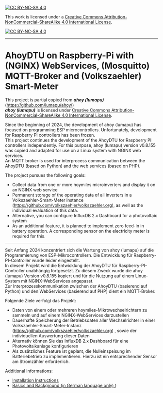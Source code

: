 [![CC BY-NC-SA 4.0][cc-by-nc-sa-shield]][cc-by-nc-sa]

This work is licensed under a
[Creative Commons Attribution-NonCommercial-ShareAlike 4.0 International License][cc-by-nc-sa].

[![CC BY-NC-SA 4.0][cc-by-nc-sa-image]][cc-by-nc-sa]

[cc-by-nc-sa]: https://creativecommons.org/licenses/by-nc-sa/4.0/deed.de
[cc-by-nc-sa-image]: https://licensebuttons.net/l/by-nc-sa/4.0/88x31.png
[cc-by-nc-sa-shield]: https://img.shields.io/badge/License-CC%20BY--NC--SA%204.0-lightgrey.svg

---
# AhoyDTU on Raspberry-Pi with (NGINX) WebServices, (Mosquitto) MQTT-Broker and (Volkszaehler) Smart-Meter

This project is partial copied from ***ahoy (lumapu)*** (https://github.com/lumapu/ahoy/)  
***ahoy (lumapu)*** is licensed under
[Creative Commons Attribution-NonCommercial-ShareAlike 4.0 International License][cc-by-nc-sa].

Since the beginning of 2024, the development of ahoy (lumapu) has focused on programming ESP microcontrollers. Unfortunately, development for Raspberry PI controllers has been frozen.  
This project continues the development of the AhoyDTU for Raspberry PI controllers independently. For this purpose, ahoy (lumapu) version v0.8.155 was copied and adapted for use on a Linux system with NGINX web services.  
An MQTT broker is used for interprocess communication between the AhoyDTU (based on Python) and the web services (based on PHP).

The project pursues the following goals:
* Collect data from one or more hoymiles microinverters and display it on an NGINX web service
* Permanent storage of the operating data of all inverters in a Volkszaehler-Smart-Meter instance (https://github.com/volkszaehler/volkszaehler.org), as well as the individual evaluation of this data.
* Alternative, you can configure InfluxDB 2.x Dashboard for a photovoltaic system
* As an additional feature, it is planned to implement zero feed-in in battery operation. A corresponding sensor on the electricity meter is required for this.
---
Seit Anfang 2024 konzentriert sich die Wartung von ahoy (lumapu) auf die Programmierung von ESP-Mikrocontrollern. Die Entwicklung für Raspberry-PI-Controller wurde leider eingestellt.  
In diesem Projekt wird die Entwicklung der AhoyDTU für Raspberry-PI-Controller unabhängig fortgesetzt. Zu diesem Zweck wurde die ahoy (lumapu) Version v0.8.155 kopiert und für die Nutzung auf einem Linux-System mit NGINX-WebServices angepasst.  
Zur Interprozesskommunikation zwischen der AhoyDTU (basierend auf Python) und den WebServices (basierend auf PHP) dient ein MQTT-Broker.

Folgende Ziele verfolgt das Projekt:
* Daten von einem oder mehreren hoymiles-Mikrowechselrichtern zu sammeln und auf einem NGINX-WebServices darzustellen
* Dauerhafte Speicherung der Betriebsdaten aller Wechselrichter in einer Volkszaehler-Smart-Meter-Instanz (https://github.com/volkszaehler/volkszaehler.org) , sowie der individuellen Auswertung dieser Daten
* Alternativ können Sie das InfluxDB 2.x Dashboard für eine Photovoltaikanlage konfigurieren
* Als zusätzliches Feature ist geplant, die Nulleinspeisung im Batteriebetrieb zu implementieren. Hierzu ist ein entsprechender Sensor am Stromzähler erforderlich.

Additional Informations:
* [ Installation Instructions ](doc/Install.md)
* [ Basics and Background (in German language only) ](https://github.com/PaeserBastelstube/AhoyDTU4RPi/wiki/Grundlagen-und-Hintergrund))






